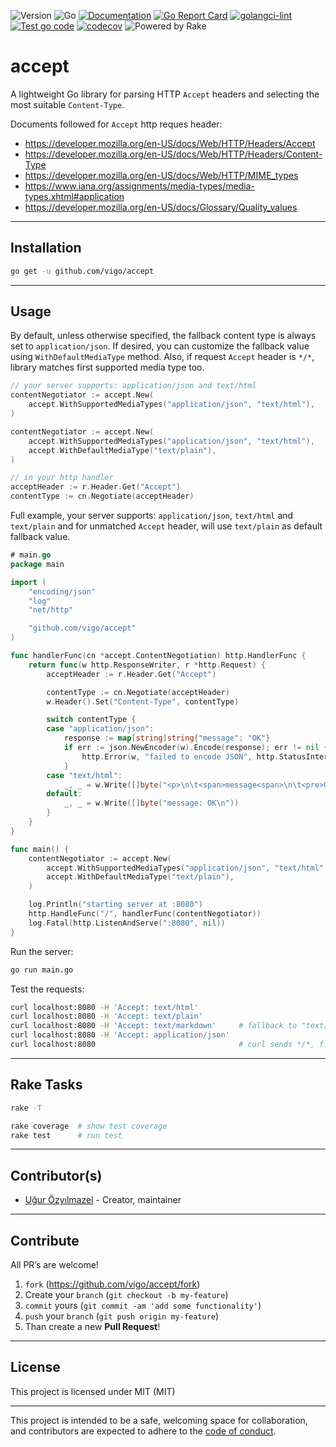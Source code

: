 ![Version](https://img.shields.io/badge/version-0.0.1-orange.svg)
![Go](https://img.shields.io/github/go-mod/go-version/vigo/accept)
[![Documentation](https://godoc.org/github.com/vigo/accept?status.svg)](https://pkg.go.dev/github.com/vigo/accept)
[![Go Report Card](https://goreportcard.com/badge/github.com/vigo/accept)](https://goreportcard.com/report/github.com/vigo/accept)
[![golangci-lint](https://github.com/vigo/accept/actions/workflows/golangci-lint.yml/badge.svg)](https://github.com/vigo/accept/actions/workflows/golangci-lint.yml)
[![Test go code](https://github.com/vigo/accept/actions/workflows/test.yml/badge.svg)](https://github.com/vigo/accept/actions/workflows/test.yml)
[![codecov](https://codecov.io/gh/vigo/accept/graph/badge.svg?token=88BNNWA3K0)](https://codecov.io/gh/vigo/accept)
![Powered by Rake](https://img.shields.io/badge/powered_by-rake-blue?logo=ruby)

# accept

A lightweight Go library for parsing HTTP `Accept` headers and selecting the
most suitable `Content-Type`.

Documents followed for `Accept` http reques header:

- https://developer.mozilla.org/en-US/docs/Web/HTTP/Headers/Accept
- https://developer.mozilla.org/en-US/docs/Web/HTTP/Headers/Content-Type
- https://developer.mozilla.org/en-US/docs/Web/HTTP/MIME_types
- https://www.iana.org/assignments/media-types/media-types.xhtml#application
- https://developer.mozilla.org/en-US/docs/Glossary/Quality_values


---

## Installation

```bash
go get -u github.com/vigo/accept
```

---

## Usage

By default, unless otherwise specified, the fallback content type is always
set to `application/json`. If desired, you can customize the fallback value
using `WithDefaultMediaType` method. Also, if request `Accept` header is `*/*`,
library matches first supported media type too.

```go
// your server supports: application/json and text/html
contentNegotiator := accept.New(
    accept.WithSupportedMediaTypes("application/json", "text/html"),
)

contentNegotiator := accept.New(
    accept.WithSupportedMediaTypes("application/json", "text/html"),
    accept.WithDefaultMediaType("text/plain"),
)

// in your http handler
acceptHeader := r.Header.Get("Accept")
contentType := cn.Negotiate(acceptHeader)
```

Full example, your server supports: `application/json`, `text/html` and 
`text/plain` and for unmatched `Accept` header, will use `text/plain` as
default fallback value.

```go
# main.go
package main

import (
	"encoding/json"
	"log"
	"net/http"

	"github.com/vigo/accept"
)

func handlerFunc(cn *accept.ContentNegotiation) http.HandlerFunc {
	return func(w http.ResponseWriter, r *http.Request) {
		acceptHeader := r.Header.Get("Accept")

		contentType := cn.Negotiate(acceptHeader)
		w.Header().Set("Content-Type", contentType)

		switch contentType {
		case "application/json":
			response := map[string]string{"message": "OK"}
			if err := json.NewEncoder(w).Encode(response); err != nil {
				http.Error(w, "failed to encode JSON", http.StatusInternalServerError)
			}
		case "text/html":
			_, _ = w.Write([]byte("<p>\n\t<span>message<span>\n\t<pre>OK</pre>\n</p>\n"))
		default:
			_, _ = w.Write([]byte("message: OK\n"))
		}
	}
}

func main() {
	contentNegotiator := accept.New(
		accept.WithSupportedMediaTypes("application/json", "text/html", "text/plain"),
		accept.WithDefaultMediaType("text/plain"),
	)

	log.Println("starting server at :8080")
	http.HandleFunc("/", handlerFunc(contentNegotiator))
	log.Fatal(http.ListenAndServe(":8080", nil))
}
```

Run the server:

```bash
go run main.go
```

Test the requests:

```bash
curl localhost:8080 -H 'Accept: text/html'
curl localhost:8080 -H 'Accept: text/plain'
curl localhost:8080 -H 'Accept: text/markdown'     # fallback to "text/plain"
curl localhost:8080 -H 'Accept: application/json'
curl localhost:8080                                # curl sends */*, first match is "application/json"
```

---

## Rake Tasks

```bash
rake -T

rake coverage  # show test coverage
rake test      # run test
```

---

## Contributor(s)

* [Uğur Özyılmazel](https://github.com/vigo) - Creator, maintainer

---

## Contribute

All PR’s are welcome!

1. `fork` (https://github.com/vigo/accept/fork)
1. Create your `branch` (`git checkout -b my-feature`)
1. `commit` yours (`git commit -am 'add some functionality'`)
1. `push` your `branch` (`git push origin my-feature`)
1. Than create a new **Pull Request**!

---

## License

This project is licensed under MIT (MIT)

---

This project is intended to be a safe, welcoming space for collaboration, and
contributors are expected to adhere to the [code of conduct][coc].

[coc]: https://github.com/vigo/accept/blob/main/CODE_OF_CONDUCT.md
